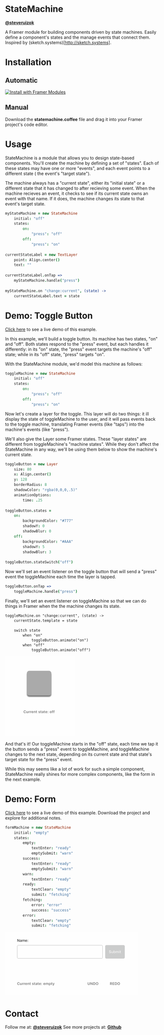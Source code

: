 # StateMachine

**[@steveruizok](http://twitter.com/steveruizok)**

A Framer module for building components driven by state machines. Easily define a component's states and the manage events that connect them. Inspired by (sketch.systems)[http://sketch.systems].

# Installation

## Automatic

<a href='https://open.framermodules.com/StateMachine'>
    <img alt='Install with Framer Modules'
    src='https://www.framermodules.com/assets/badge@2x.png' width='160' height='40' />
</a>

## Manual

Download the **statemachine.coffee** file and drag it into your Framer project's code editor.

# Usage

StateMachine is a module that allows you to design state-based components. You'll create the machine by defining a set of "states". Each of these states may have one or more "events", and each event points to a different state ( the event's "target state").

The machine always has a "current state", either its "initial state" or a different state that it has changed to after recieving some event. When the machine recieves an event, it checks to see if its current state owns an event with that name. If it does, the machine changes its state to that event's target state.

```coffeescript
myStateMachine = new StateMachine
	initial: "off"
	states:
		on:
			"press": "off"
		off:
			"press": "on"

currentStateLabel = new TextLayer
	point: Align.center()
	text: ""

currentStateLabel.onTap =>
	myStateMachine.handle("press")

myStateMachine.on "change:current", (state) ->
	currentStateLabel.text = state
```

# Demo: Toggle Button

[Click here](https://framer.cloud/tHxRq) to see a live demo of this example.

In this example, we'll build a toggle button. Its machine has two states, "on" and "off". Both states respond to the "press" event, but each handles it differently: in its "on" state, the "press" event targets the machine's "off" state; while in its "off" state, "press" targets "on".

With the StateMachine module, we'd model this machine as follows:

```coffeescript
toggleMachine = new StateMachine
	initial: "off"
	states:
		on:
			"press": "off"
		off:
			"press": "on"
```

Now let's create a layer for the toggle. This layer will do two things: it ill display the state of toggleMachine to the user, and it will pass events back to the toggle machine, translating Framer events (like "taps") into the machine's events (like "press").

We'll also give the Layer some Framer states. These "layer states" are different from toggleMachine's "machine states". While they don't affect the StateMachine in any way, we'll be using them below to show the machine's current state.

```coffeescript
toggleButton = new Layer
	size: 80
	x: Align.center()
	y: 128
	borderRadius: 8
	shadowColor: "rgba(0,0,0,.5)"
	animationOptions:
		time: .25

toggleButton.states =
	on:
		backgroundColor: "#777"
		shadowY: 0
		shadowBlur: 0
	off:
		backgroundColor: "#AAA"
		shadowY: 5
		shadowBlur: 3

toggleButton.stateSwitch("off")
```

Now we'll set an event listener on the toggle button that will send a "press" event the toggleMachine each time the layer is tapped.

```coffeescript
toggleButton.onTap =>
	toggleMachine.handle("press")
```

Finally, we'll set an event listener on toggleMachine so that we can do things in Framer when the the machine changes its state.

```
toggleMachine.on "change:current", (state) ->
	currentState.template = state

	switch state
		when "on"
			toggleButton.animate("on")
		when "off"
			toggleButton.animate("off")
```

![alt text](assets/toggle_demo.gif "Toggle demo")

And that's it! Our toggleMachine starts in the "off" state, each time we tap it the button sends a "press" event to toggleMachine, and toggleMachine changes to the next state, depending on its current state and that state's target state for the "press" event.

While this may seems like a lot of work for such a simple component, StateMachine really shines for more complex components, like the form in the next example.

# Demo: Form

[Click here](https://framer.cloud/tHxRq) to see a live demo of this example. Download the project and explore for additional notes.

```coffeescript
formMachine = new StateMachine
	initial: "empty"
	states:
		empty:
			textEnter: "ready"
			emptySubmit: "warn"
		success:
			textEnter: "ready"
			emptySubmit: "warn"
		warn:
			textEnter: "ready"
		ready:
			textClear: "empty"
			submit: "fetching"
		fetching:
			error: "error"
			success: "success"
		error:
			textClear: "empty"
			submit: "fetching"
```

![alt text](assets/form_demo_1.gif "Form demo")

# Contact

Follow me at: **[@steveruizok](http://twitter.com/steveruizok)**
See more projects at: **[Github](http://github.com/steveruizok)**
